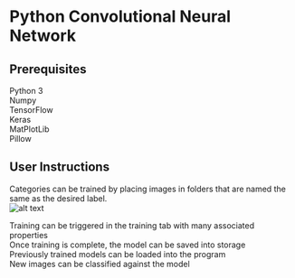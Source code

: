 # Python Convolutional Neural Network

## Prerequisites
Python 3<br />
Numpy<br />
TensorFlow<br />
Keras<br />
MatPlotLib<br />
Pillow <br />

## User Instructions
Categories can be trained by placing images in folders that are named the same as the desired label.<br />
![alt text](https://lh4.googleusercontent.com/ucj_ZOc8PWJMg9fMn7whdQdaik3ZlX828G3tr9nZHkBVPjlso6uC6xF0cglG5szRAZjUT2J0i808pTaVXN0P=w1911-h2034-rw "Logo Title Text 1")

Training can be triggered in the training tab with many associated properties <br />
Once training is complete, the model can be saved into storage<br />
Previously trained models can be loaded into the program <br />
New images can be classified against the model<br />


